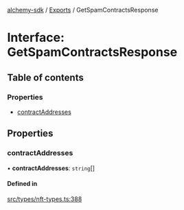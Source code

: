 [alchemy-sdk](../README.md) / [Exports](../modules.md) / GetSpamContractsResponse

# Interface: GetSpamContractsResponse

## Table of contents

### Properties

- [contractAddresses](GetSpamContractsResponse.md#contractaddresses)

## Properties

### contractAddresses

• **contractAddresses**: `string`[]

#### Defined in

[src/types/nft-types.ts:388](https://github.com/alchemyplatform/alchemy-sdk-js/blob/277f926/src/types/nft-types.ts#L388)
